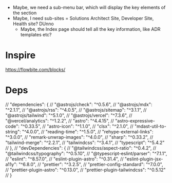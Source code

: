 - Maybe, we need a sub-menu bar, which will display the key elements of the section
- Maybe, I need sub-sites = Solutions Architect Site, Developer Site, Health site? DUnno
  - Maybe, the Index page should tell all the key information, like ADR templates etc?

# Inspire

https://flowbite.com/blocks/

# Deps

// 	"dependencies": {
// 		"@astrojs/check": "^0.5.6",
// 		"@astrojs/mdx": "^2.1.1",
// 		"@astrojs/rss": "^4.0.5",
// 		"@astrojs/sitemap": "^3.1.1",
// 		"@astrojs/tailwind": "^5.1.0",
// 		"@astrojs/vercel": "^7.3.6",
// 		"@vercel/analytics": "^1.2.2",
// 		"astro": "^4.4.15",
// 		"astro-expressive-code": "^0.33.5",
// 		"astro-icon": "^1.1.0",
// 		"clsx": "^2.1.0",
// 		"mdast-util-to-string": "^4.0.0",
// 		"reading-time": "^1.5.0",
// 		"rehype-external-links": "^3.0.0",
// 		"remark-unwrap-images": "^4.0.0",
// 		"sharp": "^0.33.2",
// 		"tailwind-merge": "^2.2.1",
// 		"tailwindcss": "^3.4.1",
// 		"typescript": "^5.4.2"
// 	},
// 	"devDependencies": {
// 		"@tailwindcss/aspect-ratio": "^0.4.2",
// 		"@tailwindcss/typography": "^0.5.10",
// 		"@typescript-eslint/parser": "^7.1.1",
// 		"eslint": "^8.57.0",
// 		"eslint-plugin-astro": "^0.31.4",
// 		"eslint-plugin-jsx-a11y": "^6.8.0",
// 		"prettier": "^3.2.5",
// 		"prettier-config-standard": "^7.0.0",
// 		"prettier-plugin-astro": "^0.13.0",
// 		"prettier-plugin-tailwindcss": "^0.5.12"
// 	}
